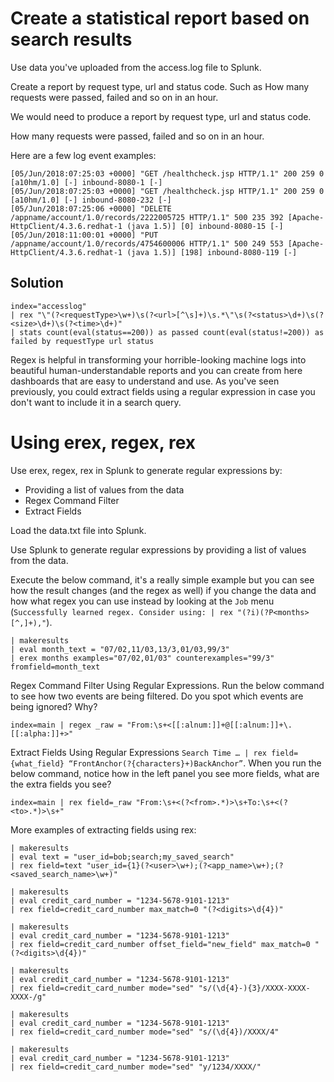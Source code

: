 # Create a statistical report based on search results
Use data you've uploaded from the access.log file to Splunk.

Create a report by request type, url and status code. Such as How many requests were passed, failed and so on in an hour.

We would need to produce a report by request type, url and status code. 

How many requests were passed, failed and so on in an hour.

Here are a few log event examples:

```
[05/Jun/2018:07:25:03 +0000] "GET /healthcheck.jsp HTTP/1.1" 200 259 0 [a10hm/1.0] [-] inbound-8080-1 [-]
[05/Jun/2018:07:25:03 +0000] "GET /healthcheck.jsp HTTP/1.1" 200 259 0 [a10hm/1.0] [-] inbound-8080-232 [-]
[05/Jun/2018:07:25:06 +0000] "DELETE /appname/account/1.0/records/2222005725 HTTP/1.1" 500 235 392 [Apache-HttpClient/4.3.6.redhat-1 (java 1.5)] [0] inbound-8080-15 [-]
[05/Jun/2018:11:00:01 +0000] "PUT /appname/account/1.0/records/4754600006 HTTP/1.1" 500 249 553 [Apache-HttpClient/4.3.6.redhat-1 (java 1.5)] [198] inbound-8080-119 [-]
```

## Solution

```
index="accesslog" 
| rex "\"(?<requestType>\w+)\s(?<url>[^\s]+)\s.*\"\s(?<status>\d+)\s(?<size>\d+)\s(?<time>\d+)" 
| stats count(eval(status==200)) as passed count(eval(status!=200)) as failed by requestType url status
```

Regex is helpful in transforming your horrible-looking machine logs into beautiful human-understandable reports and you can create from here dashboards that are easy to understand and use. As you've seen previously, you could extract fields using a regular expression in case you don't want to include it in a search query.

# Using erex, regex, rex
Use erex, regex, rex in Splunk to generate regular expressions by:  

- Providing a list of values from the data
- Regex Command Filter
- Extract Fields

Load the data.txt file into Splunk.

Use Splunk to generate regular expressions by providing a list of values from the data.

Execute the below command, it's a really simple example but you can see how the result changes (and the regex as well) if you change the data and how what regex you can use instead by looking at the `Job` menu (`Successfully learned regex. Consider using: | rex "(?i)(?P<months>[^,]+),"`).

```
| makeresults
| eval month_text = "07/02,11/03,13/3,01/03,99/3"
| erex months examples="07/02,01/03" counterexamples="99/3" fromfield=month_text
```

Regex Command Filter Using Regular Expressions. Run the below command to see how two events are being filtered. Do you spot which events are being ignored? Why?

```
index=main | regex _raw = "From:\s+<[[:alnum:]]+@[[:alnum:]]+\.[[:alpha:]]+>"
```

Extract Fields Using Regular Expressions `Search Time … | rex field={what_field} “FrontAnchor(?{characters}+)BackAnchor”`. When you run the below command, notice how in the left panel you see more fields, what are the extra fields you see?

```
index=main | rex field=_raw "From:\s+<(?<from>.*)>\s+To:\s+<(?<to>.*)>\s+"
```

More examples of extracting fields using rex:

```
| makeresults
| eval text = "user_id=bob;search;my_saved_search"
| rex field=text "user_id={1}(?<user>\w+);(?<app_name>\w+);(?<saved_search_name>\w+)"
```

```
| makeresults
| eval credit_card_number = "1234-5678-9101-1213"
| rex field=credit_card_number max_match=0 "(?<digits>\d{4})"
```

```
| makeresults
| eval credit_card_number = "1234-5678-9101-1213"
| rex field=credit_card_number offset_field="new_field" max_match=0 "(?<digits>\d{4})"
```

```
| makeresults
| eval credit_card_number = "1234-5678-9101-1213"
| rex field=credit_card_number mode="sed" "s/(\d{4}-){3}/XXXX-XXXX-XXXX-/g"
```

```
| makeresults
| eval credit_card_number = "1234-5678-9101-1213"
| rex field=credit_card_number mode="sed" "s/(\d{4})/XXXX/4"
```

```
| makeresults
| eval credit_card_number = "1234-5678-9101-1213"
| rex field=credit_card_number mode="sed" "y/1234/XXXX/"
```